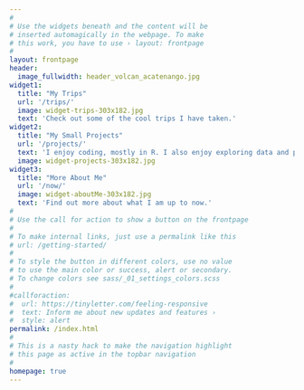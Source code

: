 ```yaml
---
#
# Use the widgets beneath and the content will be
# inserted automagically in the webpage. To make
# this work, you have to use › layout: frontpage
#
layout: frontpage
header:
  image_fullwidth: header_volcan_acatenango.jpg
widget1:
  title: "My Trips"
  url: '/trips/'
  image: widget-trips-303x182.jpg
  text: 'Check out some of the cool trips I have taken.'
widget2:
  title: "My Small Projects"
  url: '/projects/'
  text: 'I enjoy coding, mostly in R. I also enjoy exploring data and playing with visualizations. Check out some of my small projects.'
  image: widget-projects-303x182.jpg
widget3:
  title: "More About Me"
  url: '/now/'
  image: widget-aboutMe-303x182.jpg
  text: 'Find out more about what I am up to now.'
#
# Use the call for action to show a button on the frontpage
#
# To make internal links, just use a permalink like this
# url: /getting-started/
#
# To style the button in different colors, use no value
# to use the main color or success, alert or secondary.
# To change colors see sass/_01_settings_colors.scss
#
#callforaction:
#  url: https://tinyletter.com/feeling-responsive
#  text: Inform me about new updates and features ›
#  style: alert
permalink: /index.html
#
# This is a nasty hack to make the navigation highlight
# this page as active in the topbar navigation
#
homepage: true
---
```


